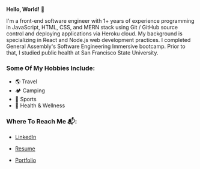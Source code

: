 
**Hello, World!** 👋

I'm a front-end software engineer with 1+ years of experience programming in JavaScript, HTML, CSS, and MERN stack using Git / GitHub source control and deploying applications via Heroku cloud. My background is specializing in React and Node.js web development practices. I completed General Assembly's Software Engineering Immersive bootcamp. Prior to that, I studied public health at San Francisco State University.


### Some Of My Hobbies Include: 

- 🌎 Travel
- 🏕 Camping
- 🏀 Sports
- 🍃 Health & Wellness 






### Where To Reach Me 📬: 

- [LinkedIn](https://www.linkedin.com/in/alexandra-vera)

- [Resume](https://drive.google.com/file/d/1MIHJObzkhm2NYNf87t1BKgH6r6R3djAc/view?usp=sharing)

- [Portfolio](https://alexvera1.github.io)


<!---
alexvera1/alexvera1 is a ✨ special ✨ repository because its `README.md` (this file) appears on your GitHub profile.
You can click the Preview link to take a look at your changes.
--->
